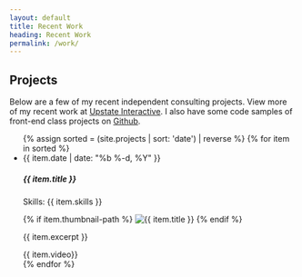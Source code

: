 ```yaml
---
layout: default
title: Recent Work
heading: Recent Work
permalink: /work/
---
```




<div>
  <h2 class="page-heading">Projects</h2>
  <p>Below are a few of my recent independent consulting projects. View more of my recent work at <a href="http://www.upstate.agency/" target="_blank">Upstate Interactive</a>. I also have some code samples of front-end class projects on <a href="https://github.com/zoitsa" target="_blank">Github</a>.</p>
  <ul>
   {% assign sorted = (site.projects | sort: 'date') | reverse %}
   {% for item in sorted %}
        <li class="project">
          <span class="post-meta">{{ item.date | date: "%b %-d, %Y" }}</span>
          <h5>{{ item.title }}</h5>
          <p>Skills: {{ item.skills }}</p>
          {% if item.thumbnail-path %}
            <img src="{{ item.thumbnail-path }}" alt="{{ item.title }}"/>
          {% endif %}
          <p>{{ item.excerpt }}</p>
          <div class="video">{{ item.video}}</div>
        </li>
  {% endfor %}
  </ul>
</div>